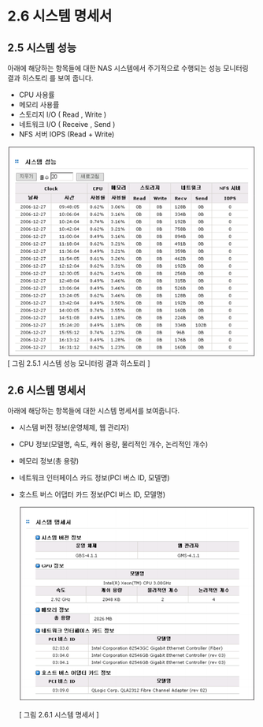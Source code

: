 # 2.6 시스템  명세서

## 2.5 시스템 성능

아래에 해당하는 항목들에 대한 NAS 시스템에서 주기적으로 수행되는 성능 모니터링 결과 히스토리 를 보여 줍니다.

* CPU 사용률
* 메모리 사용률
* 스토리지 I/O \( Read , Write \)
* 네트워크 I/O \( Receive , Send \)
* NFS 서버 IOPS \(Read + Write\)

  
  
 ![system](../.gitbook/assets/system.png)   
 \[ 그림 2.5.1 시스템 성능 모니터링 결과 히스토리 \]

## 2.6 시스템 명세서 <a id="2-6-test"></a>

아래에 해당하는 항목들에 대한 시스템 명세서를 보여줍니다.

* 시스템 버전 정보\(운영체제, 웹 관리자\)
* CPU 정보\(모델명, 속도, 캐쉬 용량, 물리적인 개수, 논리적인 개수\)
* 메모리 정보\(총 용량\)
* 네트워크 인터페이스 카드 정보\(PCI 버스 ID, 모델명\)
* 호스트 버스 어댑터 카드 정보\(PCI 버스 ID, 모델명\)

  ![system\_detail](../.gitbook/assets/system_detail.png)   


  \[ 그림 2.6.1  시스템 명세서 \]

